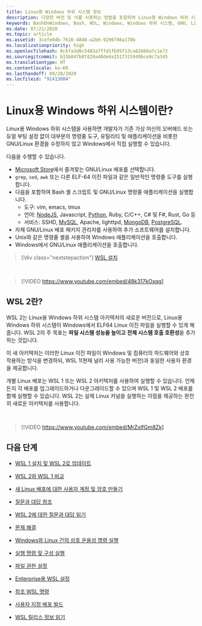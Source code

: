 ```yaml
---
title: Linux용 Windows 하위 시스템 정보
description: 다양한 버전 및 이를 사용하는 방법을 포함하여 Linux용 Windows 하위 시스템에 대해 알아봅니다.
keywords: BashOnWindows, Bash, WSL, Windows, Windows 하위 시스템, GNU, Linux
ms.date: 07/21/2020
ms.topic: article
ms.assetid: 3cefe0db-7616-4848-a2b6-9296746a178b
ms.localizationpriority: high
ms.openlocfilehash: 0c6fa3d0c5483a7ffd1fb95f13ca62666a7c1e72
ms.sourcegitcommit: b15b847b87d29a40de4a1517315949bce9c7a3d5
ms.translationtype: HT
ms.contentlocale: ko-KR
ms.lasthandoff: 09/28/2020
ms.locfileid: "91413084"
---
```

# <a name="what-is-the-windows-subsystem-for-linux"></a>Linux용 Windows 하위 시스템이란?

Linux용 Windows 하위 시스템을 사용하면 개발자가 기존 가상 머신의 오버헤드 또는 듀얼 부팅 설정 없이 대부분의 명령줄 도구, 유틸리티 및 애플리케이션을 비롯한 GNU/Linux 환경을 수정하지 않고 Windows에서 직접 실행할 수 있습니다.

다음을 수행할 수 있습니다.

* [Microsoft Store](https://aka.ms/wslstore)에서 즐겨찾는 GNU/Linux 배포를 선택합니다.
* `grep`, `sed`, `awk` 또는 다른 ELF-64 이진 파일과 같은 일반적인 명령줄 도구를 실행합니다.
* 다음을 포함하여 Bash 셸 스크립트 및 GNU/Linux 명령줄 애플리케이션을 실행합니다.  
    * 도구: vim, emacs, tmux
    * 언어: [NodeJS](/windows/nodejs/setup-on-wsl2), Javascript, [Python](/windows/python/web-frameworks), Ruby, C/C++, C# 및 F#, Rust, Go 등
    * 서비스: SSHD, [MySQL](./tutorials/wsl-database.md), Apache, lighttpd, [MongoDB](./tutorials/wsl-database.md), [PostgreSQL](./tutorials/wsl-database.md).
* 자체 GNU/Linux 배포 패키지 관리자를 사용하여 추가 소프트웨어를 설치합니다.
* Unix와 같은 명령줄 셸을 사용하여 Windows 애플리케이션을 호출합니다.
* Windows에서 GNU/Linux 애플리케이션을 호출합니다.

> [!div class="nextstepaction"]
> [WSL 설치](install-win10.md)

<br>

> [!VIDEO https://www.youtube.com/embed/48k317kOxqg]

## <a name="what-is-wsl-2"></a>WSL 2란?

WSL 2는 Linux용 Windows 하위 시스템 아키텍처의 새로운 버전으로, Linux용 Windows 하위 시스템이 Windows에서 ELF64 Linux 이진 파일을 실행할 수 있게 해줍니다. WSL 2의 주 목표는 **파일 시스템 성능을 높이고** **전체 시스템 호출 호환성**을 추가하는 것입니다.

이 새 아키텍처는 이러한 Linux 이진 파일이 Windows 및 컴퓨터의 하드웨어와 상호 작용하는 방식을 변경하되, WSL 1(현재 널리 사용 가능한 버전)과 동일한 사용자 환경을 제공합니다.

개별 Linux 배포는 WSL 1 또는 WSL 2 아키텍처를 사용하여 실행할 수 있습니다. 언제든지 각 배포를 업그레이드하거나 다운그레이드할 수 있으며 WSL 1 및 WSL 2 배포를 함께 실행할 수 있습니다. WSL 2는 실제 Linux 커널을 실행하는 이점을 제공하는 완전히 새로운 아키텍처를 사용합니다.

<br>

> [!VIDEO https://www.youtube.com/embed/MrZolfGm8Zk]

## <a name="next-steps"></a>다음 단계

* [WSL 1 설치 및 WSL 2로 업데이트](./install-win10.md)

* [WSL 2와 WSL 1 비교](./compare-versions.md)

* [새 Linux 배포에 대한 사용자 계정 및 암호 만들기](./user-support.md)

* [질문과 대답 참조](./faq.md)

* [WSL 2에 대한 질문과 대답 읽기](./wsl2-faq.md)

* [문제 해결](./troubleshooting.md)

* [Windows와 Linux 간의 상호 운용성 명령 실행](./interop.md)

* [실행 명령 및 구성 실행](./wsl-config.md)

* [파일 권한 설정](./file-permissions.md)

* [Enterprise용 WSL 설정](./enterprise.md)

* [참조 WSL 명령](./reference.md)

* [사용자 지정 배포 빌드](./build-custom-distro.md)

* [WSL 릴리스 정보 읽기](./release-notes.md)
